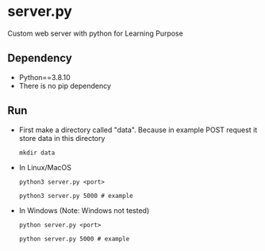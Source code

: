 # server.py
Custom web server with python for Learning Purpose

## Dependency
* Python==3.8.10
* There is no pip dependency

## Run
* First make a directory called "data". Because in example POST request it store data in this directory
    ```
    mkdir data
    ```
* In Linux/MacOS
    ```
    python3 server.py <port>
    ```
    ```
    python3 server.py 5000 # example
    ```
* In Windows (Note: Windows not tested)
    ```
    python server.py <port>
    ```
    ```
    python server.py 5000 # example
    ```